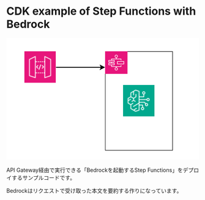 # CDK example of Step Functions with Bedrock
![Architecture](./docs/architecture.drawio.svg)

API Gateway経由で実行できる「Bedrockを起動するStep Functions」をデプロイするサンプルコードです。

Bedrockはリクエストで受け取った本文を要約する作りになっています。
